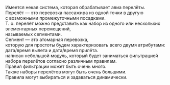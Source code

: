 Имеется некая система, которая обрабатывает авиа перелёты.\
Перелёт — это перевозка пассажира из одной точки в другую \
с возможными промежуточными посадками. \
Т. о. перелёт можно представить как набор из одного или нескольких элементарных перемещений, \
называемых сегментами.\
 Сегмент — это атомарная перевозка, \
которую для простоты будем характеризовать всего двумя атрибутами: \
дата/время вылета и дата/время прилёта. \
написан небольшой модуль, который будет заниматься фильтрацией набора перелётов согласно различным правилам. \
Правил фильтрации может быть очень много. \
Также наборы перелётов могут быть очень большими. \
Правила могут выбираться и задаваться динамически.

